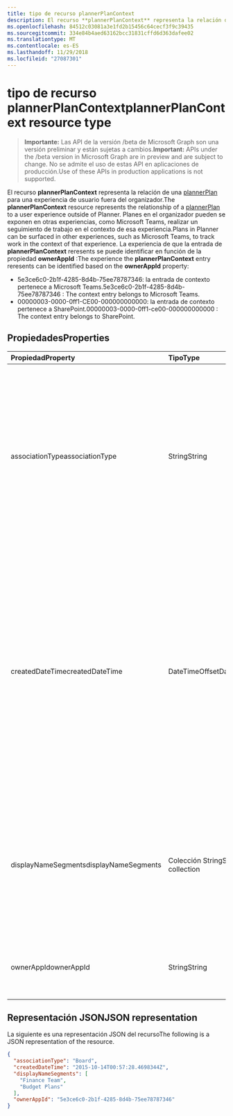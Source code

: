 ```yaml
---
title: tipo de recurso plannerPlanContext
description: El recurso **plannerPlanContext** representa la relación de una plannerPlan para una experiencia de usuario fuera del organizador. Planes en el organizador pueden se exponen en otras experiencias, como Microsoft Teams, realizar un seguimiento de trabajo en el contexto de esa experiencia.
ms.openlocfilehash: 84512c03081a3e1fd2b15456c64cecf3f9c39435
ms.sourcegitcommit: 334e84b4aed63162bcc31831cffd6d363dafee02
ms.translationtype: MT
ms.contentlocale: es-ES
ms.lasthandoff: 11/29/2018
ms.locfileid: "27087301"
---
```

# <a name="plannerplancontext-resource-type"></a><span data-ttu-id="1d3f5-104">tipo de recurso plannerPlanContext</span><span class="sxs-lookup"><span data-stu-id="1d3f5-104">plannerPlanContext resource type</span></span>

> <span data-ttu-id="1d3f5-105">**Importante:** Las API de la versión /beta de Microsoft Graph son una versión preliminar y están sujetas a cambios.</span><span class="sxs-lookup"><span data-stu-id="1d3f5-105">**Important:** APIs under the /beta version in Microsoft Graph are in preview and are subject to change.</span></span> <span data-ttu-id="1d3f5-106">No se admite el uso de estas API en aplicaciones de producción.</span><span class="sxs-lookup"><span data-stu-id="1d3f5-106">Use of these APIs in production applications is not supported.</span></span>

<span data-ttu-id="1d3f5-107">El recurso **plannerPlanContext** representa la relación de una [plannerPlan](plannerplan.md) para una experiencia de usuario fuera del organizador.</span><span class="sxs-lookup"><span data-stu-id="1d3f5-107">The **plannerPlanContext** resource represents the relationship of a [plannerPlan](plannerplan.md) to a user experience outside of Planner.</span></span> <span data-ttu-id="1d3f5-108">Planes en el organizador pueden se exponen en otras experiencias, como Microsoft Teams, realizar un seguimiento de trabajo en el contexto de esa experiencia.</span><span class="sxs-lookup"><span data-stu-id="1d3f5-108">Plans in Planner can be surfaced in other experiences, such as Microsoft Teams, to track work in the context of that experience.</span></span>
<span data-ttu-id="1d3f5-109">La experiencia de que la entrada de **plannerPlanContext** reresents se puede identificar en función de la propiedad **ownerAppId** :</span><span class="sxs-lookup"><span data-stu-id="1d3f5-109">The experience the **plannerPlanContext** entry reresents can be identified based on the **ownerAppId** property:</span></span>
 - <span data-ttu-id="1d3f5-110">5e3ce6c0-2b1f-4285-8d4b-75ee78787346: la entrada de contexto pertenece a Microsoft Teams.</span><span class="sxs-lookup"><span data-stu-id="1d3f5-110">5e3ce6c0-2b1f-4285-8d4b-75ee78787346 : The context entry belongs to Microsoft Teams.</span></span>
 - <span data-ttu-id="1d3f5-111">00000003-0000-0ff1-CE00-000000000000: la entrada de contexto pertenece a SharePoint.</span><span class="sxs-lookup"><span data-stu-id="1d3f5-111">00000003-0000-0ff1-ce00-000000000000 : The context entry belongs to SharePoint.</span></span>

## <a name="properties"></a><span data-ttu-id="1d3f5-112">Propiedades</span><span class="sxs-lookup"><span data-stu-id="1d3f5-112">Properties</span></span>
| <span data-ttu-id="1d3f5-113">Propiedad</span><span class="sxs-lookup"><span data-stu-id="1d3f5-113">Property</span></span>     | <span data-ttu-id="1d3f5-114">Tipo</span><span class="sxs-lookup"><span data-stu-id="1d3f5-114">Type</span></span>   |<span data-ttu-id="1d3f5-115">Descripción</span><span class="sxs-lookup"><span data-stu-id="1d3f5-115">Description</span></span>|
|:---------------|:--------|:----------|
|<span data-ttu-id="1d3f5-116">associationType</span><span class="sxs-lookup"><span data-stu-id="1d3f5-116">associationType</span></span>|<span data-ttu-id="1d3f5-117">String</span><span class="sxs-lookup"><span data-stu-id="1d3f5-117">String</span></span>|<span data-ttu-id="1d3f5-118">Admite valores NULL.</span><span class="sxs-lookup"><span data-stu-id="1d3f5-118">Nullable.</span></span> <span data-ttu-id="1d3f5-119">Un tipo definido por la aplicación de la asociación entre el [plannerPlan](plannerplan.md) y la aplicación.</span><span class="sxs-lookup"><span data-stu-id="1d3f5-119">An app-defined type of association between the [plannerPlan](plannerplan.md) and the app.</span></span> <span data-ttu-id="1d3f5-120">La aplicación puede utilizar esta información para realizar un seguimiento de los distintos tipos de relaciones en el mismo [plannerPlan](plannerplan.md).</span><span class="sxs-lookup"><span data-stu-id="1d3f5-120">The app can use this information to track different kinds of relationships to the same [plannerPlan](plannerplan.md).</span></span>|
|<span data-ttu-id="1d3f5-121">createdDateTime</span><span class="sxs-lookup"><span data-stu-id="1d3f5-121">createdDateTime</span></span>|<span data-ttu-id="1d3f5-122">DateTimeOffset</span><span class="sxs-lookup"><span data-stu-id="1d3f5-122">DateTimeOffset</span></span>|<span data-ttu-id="1d3f5-123">Solo lectura.</span><span class="sxs-lookup"><span data-stu-id="1d3f5-123">Read-only.</span></span> <span data-ttu-id="1d3f5-124">La fecha y la hora cuando se creó el **plannerPlanContext** .</span><span class="sxs-lookup"><span data-stu-id="1d3f5-124">The date and time when the **plannerPlanContext** was created.</span></span> <span data-ttu-id="1d3f5-125">El tipo de marca de tiempo representa la información de fecha y hora con el formato ISO 8601 y está siempre en hora UTC.</span><span class="sxs-lookup"><span data-stu-id="1d3f5-125">The Timestamp type represents date and time information using ISO 8601 format and is always in UTC time.</span></span> <span data-ttu-id="1d3f5-126">Por ejemplo, medianoche en la zona horaria UTC del 1 de enero de 2014 sería así: `'2014-01-01T00:00:00Z'`.</span><span class="sxs-lookup"><span data-stu-id="1d3f5-126">For example, midnight UTC on Jan 1, 2014 would look like this: `'2014-01-01T00:00:00Z'`.</span></span>|
|<span data-ttu-id="1d3f5-127">displayNameSegments</span><span class="sxs-lookup"><span data-stu-id="1d3f5-127">displayNameSegments</span></span>|<span data-ttu-id="1d3f5-128">Colección String</span><span class="sxs-lookup"><span data-stu-id="1d3f5-128">String collection</span></span>|<span data-ttu-id="1d3f5-129">Los segmentos del nombre de la experiencia del externo.</span><span class="sxs-lookup"><span data-stu-id="1d3f5-129">The segments of the name of the external experience.</span></span> <span data-ttu-id="1d3f5-130">Segmentos representan una estructura jerárquica que permite que otras aplicaciones mostrar la relación.</span><span class="sxs-lookup"><span data-stu-id="1d3f5-130">Segments represent a hierarchical structure that allows other apps to display the relationship.</span></span>|
|<span data-ttu-id="1d3f5-131">ownerAppId</span><span class="sxs-lookup"><span data-stu-id="1d3f5-131">ownerAppId</span></span>|<span data-ttu-id="1d3f5-132">String</span><span class="sxs-lookup"><span data-stu-id="1d3f5-132">String</span></span>|<span data-ttu-id="1d3f5-133">Solo lectura.</span><span class="sxs-lookup"><span data-stu-id="1d3f5-133">Read-only.</span></span> <span data-ttu-id="1d3f5-134">Identificador de la aplicación que creó el **plannerPlanContext**.</span><span class="sxs-lookup"><span data-stu-id="1d3f5-134">ID of the app that created the **plannerPlanContext**.</span></span>|

## <a name="json-representation"></a><span data-ttu-id="1d3f5-135">Representación JSON</span><span class="sxs-lookup"><span data-stu-id="1d3f5-135">JSON representation</span></span>

<span data-ttu-id="1d3f5-136">La siguiente es una representación JSON del recurso</span><span class="sxs-lookup"><span data-stu-id="1d3f5-136">The following is a JSON representation of the resource.</span></span>

<!-- {
  "blockType": "resource",
  "optionalProperties": [

  ],
  "@odata.type": "microsoft.graph.plannerPlanContext"
}-->

```json
{
  "associationType": "Board",
  "createdDateTime": "2015-10-14T00:57:28.4698344Z",
  "displayNameSegments": [
    "Finance Team",
    "Budget Plans"
  ],
  "ownerAppId": "5e3ce6c0-2b1f-4285-8d4b-75ee78787346"
}

```

<!-- uuid: 8fcb5dbc-d5aa-4681-8e31-b001d5168d79
2015-10-25 14:57:30 UTC -->
<!-- {
  "type": "#page.annotation",
  "description": "plannerPlanContext resource",
  "keywords": "",
  "section": "documentation",
  "tocPath": ""
}-->
